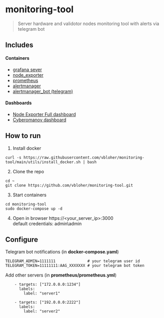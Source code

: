 # monitoring-tool

> Server hardware and validotor nodes monitoring tool with alerts via telegram bot

## Includes

#### Containers
- [grafana sever](https://hub.docker.com/r/grafana/grafana)
- [node_exporter](https://hub.docker.com/r/prom/node-exporter)
- [prometheus](https://hub.docker.com/r/prom/prometheus)
- [alertmanager](https://hub.docker.com/r/prom/alertmanager)
- [alertmanager_bot (telegram)](https://hub.docker.com/r/metalmatze/alertmanager-bot)

#### Dashboards
 - [Node Exporter Full dashboard](https://github.com/rfrail3/grafana-dashboards)
 - [Cyberomanov dashboard](https://github.com/cyberomanov/grafana)

## How to run

1. Install docker
```
curl -s https://raw.githubusercontent.com/vbloher/monitoring-tool/main/utils/install_docker.sh | bash
```

2. Clone the repo
```
cd ~
git clone https://github.com/vbloher/monitoring-tool.git 
```

3. Start containers
```
cd monitoring-tool
sudo docker-compose up -d
```

4. Open in browser https://<your_server_ip>:3000 <br>
default credentials: admin\admin

## Configure

Telegram bot notifications (in <b>docker-compose.yaml</b>)
```
TELEGRAM_ADMIN=1111111              # your telegram user id
TELEGRAM_TOKEN=11111111:AAG_XXXXXXX # your telegram bot token
```

Add other servers (in <b>prometheus/prometheus.yml</b>)
```
    - targets: ["172.0.0.0:1234"]
      labels:
        label: "server1"
        
    - targets: ["192.0.0.0:2222"]
      labels:
        label: "server2"
```
